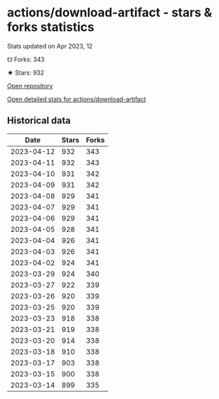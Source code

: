 # actions/download-artifact - stars & forks statistics

Stats updated on Apr 2023, 12

☋ Forks: 343

★ Stars: 932

[Open repository](https://github.com/actions/download-artifact)

[Open detailed stats for actions/download-artifact](https://reviewgithub.com/rep/actions/download-artifact)

## Historical data
| Date | Stars | Forks |
|------|-------|-------|
| 2023-04-12 | 932 | 343 | 
| 2023-04-11 | 932 | 343 | 
| 2023-04-10 | 931 | 342 | 
| 2023-04-09 | 931 | 342 | 
| 2023-04-08 | 929 | 341 | 
| 2023-04-07 | 929 | 341 | 
| 2023-04-06 | 929 | 341 | 
| 2023-04-05 | 928 | 341 | 
| 2023-04-04 | 926 | 341 | 
| 2023-04-03 | 926 | 341 | 
| 2023-04-02 | 924 | 341 | 
| 2023-03-29 | 924 | 340 | 
| 2023-03-27 | 922 | 339 | 
| 2023-03-26 | 920 | 339 | 
| 2023-03-25 | 920 | 339 | 
| 2023-03-23 | 918 | 338 | 
| 2023-03-21 | 919 | 338 | 
| 2023-03-20 | 914 | 338 | 
| 2023-03-18 | 910 | 338 | 
| 2023-03-17 | 903 | 338 | 
| 2023-03-15 | 900 | 338 | 
| 2023-03-14 | 899 | 335 | 

